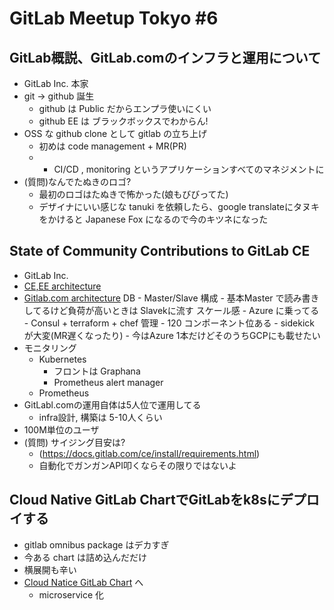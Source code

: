 # GitLab Meetup Tokyo #6

## GitLab概説、GitLab.comのインフラと運用について

- GitLab Inc. 本家
- git -> github 誕生
	- github は Public だからエンプラ使いにくい
	- github EE は ブラックボックスでわからん!
- OSS な github clone として gitlab の立ち上げ
	- 初めは code management + MR(PR)
	- + CI/CD , monitoring というアプリケーションすべてのマネジメントに
- (質問)なんでたぬきのロゴ?
	- 最初のロゴはたぬきで怖かった(娘もびびってた)
	- デザイナにいい感じな tanuki を依頼したら、google translateにタヌキをかけると Japanese Fox になるので今のキツネになった

## State of Community Contributions to GitLab CE

- GitLab Inc.
- [CE,EE architecture](https://docs.gitlab.com/ce/development/architecture.html)
- [Gitlab.com architecture](https://about.gitlab.com/handbook/infrastructure/production-architecture/)
	 DB
	 	- Master/Slave 構成
		- 基本Master で読み書きしてるけど負荷が高いときは Slavekに流す
	 スケール感
	 	- Azure に乗ってる
	 	- Consul + terraform + chef 管理
	 	- 120 コンポーネント位ある
	 	- sidekick が大変(MR遅くなったり)
	 	- 今はAzure 1本だけどそのうちGCPにも載せたい
- モニタリング
	- Kubernetes
		- フロントは Graphana
		- Prometheus alert manager
	- Prometheus
- GitLabl.comの運用自体は5人位で運用してる
	- infra設計, 構築は 5-10人くらい
- 100M単位のユーザ
- (質問) サイジング目安は?
	- (https://docs.gitlab.com/ce/install/requirements.html)
	- 自動化でガンガンAPI叩くならその限りではないよ

## Cloud Native GitLab ChartでGitLabをk8sにデプロイする

- gitlab omnibus package はデカすぎ
- 今ある chart は詰め込んだだけ
- 横展開も辛い
- [Cloud Natice GitLab Chart](https://gitlab.com/charts/helm.gitlab.io/blob/master/README.md) へ
	- microservice 化
